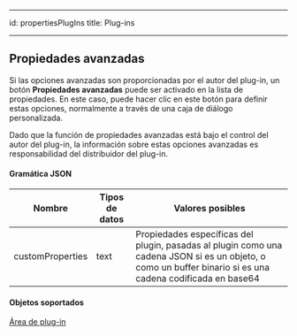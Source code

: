 - - -
id: propertiesPlugIns title: Plug-ins
- - -

## Propiedades avanzadas

Si las opciones avanzadas son proporcionadas por el autor del plug-in, un botón **Propiedades avanzadas** puede ser activado en la lista de propiedades. En este caso, puede hacer clic en este botón para definir estas opciones, normalmente a través de una caja de diálogo personalizada.

Dado que la función de propiedades avanzadas está bajo el control del autor del plug-in, la información sobre estas opciones avanzadas es responsabilidad del distribuidor del plug-in.

#### Gramática JSON

| Nombre           | Tipos de datos | Valores posibles                                                                                                                                           |
| ---------------- | -------------- | ---------------------------------------------------------------------------------------------------------------------------------------------------------- |
| customProperties | text           | Propiedades específicas del plugin, pasadas al plugin como una cadena JSON si es un objeto, o como un buffer binario si es una cadena codificada en base64 |

#### Objetos soportados

[Área de plug-in](pluginArea_overview.md)
